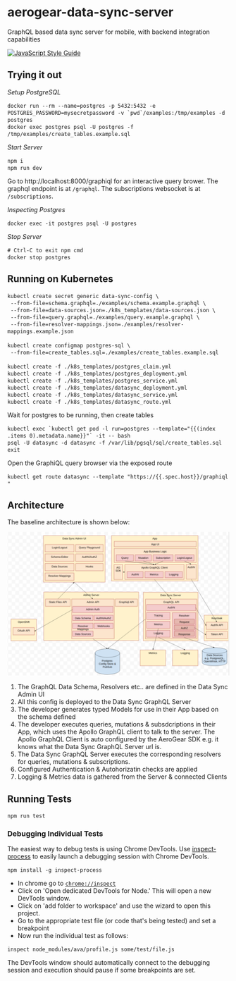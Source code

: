 # aerogear-data-sync-server

GraphQL based data sync server for mobile, with backend integration capabilities

[![JavaScript Style Guide](https://img.shields.io/badge/code_style-standard-brightgreen.svg)](https://standardjs.com)

## Trying it out

*Setup PostgreSQL*

```
docker run --rm --name=postgres -p 5432:5432 -e POSTGRES_PASSWORD=mysecretpassword -v `pwd`/examples:/tmp/examples -d postgres
docker exec postgres psql -U postgres -f /tmp/examples/create_tables.example.sql
```

*Start Server*

```
npm i
npm run dev
```

Go to http://localhost:8000/graphiql for an interactive query brower.
The graphql endpoint is at `/graphql`.
The subscriptions websocket is at `/subscriptions`.

*Inspecting Postgres*

```
docker exec -it postgres psql -U postgres
```

*Stop Server*

```
# Ctrl-C to exit npm cmd
docker stop postgres
```

## Running on Kubernetes

```
kubectl create secret generic data-sync-config \
 --from-file=schema.graphql=./examples/schema.example.graphql \
 --from-file=data-sources.json=./k8s_templates/data-sources.json \
 --from-file=query.graphql=./examples/query.example.graphql \
 --from-file=resolver-mappings.json=./examples/resolver-mappings.example.json

kubectl create configmap postgres-sql \
 --from-file=create_tables.sql=./examples/create_tables.example.sql

kubectl create -f ./k8s_templates/postgres_claim.yml
kubectl create -f ./k8s_templates/postgres_deployment.yml
kubectl create -f ./k8s_templates/postgres_service.yml
kubectl create -f ./k8s_templates/datasync_deployment.yml
kubectl create -f ./k8s_templates/datasync_service.yml
kubectl create -f ./k8s_templates/datasync_route.yml
```

Wait for postgres to be running, then create tables

```
kubectl exec `kubectl get pod -l run=postgres --template="{{(index .items 0).metadata.name}}"` -it -- bash
psql -U datasync -d datasync -f /var/lib/pgsql/sql/create_tables.sql
exit
```

Open the GraphiQL query browser via the exposed route

```
kubectl get route datasync --template "https://{{.spec.host}}/graphiql "
```

## Architecture

The baseline architecture is shown below:

![Initial Data Sync Architecture](./initial_architecture_flow.png)

1. The GraphQL Data Schema, Resolvers etc.. are defined in the Data Sync Admin UI
2. All this config is deployed to the Data Sync GraphQL Server
3. The developer generates typed Models for use in their App based on the schema defined
4. The developer executes queries, mutations & subsdcriptions in their App, which uses the Apollo GraphQL client to talk to the server. The Apollo GraphQL Client is auto configured by the AeroGear SDK e.g. it knows what the Data Sync GraphQL Server url is.
5. The Data Sync GraphQL Server executes the corresponding resolvers for queries, mutations & subscriptions.
6. Configured Authentication & Autohorizatin checks are applied
7. Logging & Metrics data is gathered from the Server & connected Clients

## Running Tests

```
npm run test
```

### Debugging Individual Tests

The easiest way to debug tests is using Chrome DevTools. Use [inspect-process](https://npm.im/inspect-process) to easily launch a debugging session with Chrome DevTools.

```
npm install -g inspect-process
```

* In chrome go to [`chrome://inspect`](chrome://inspect/)
* Click on 'Open dedicated DevTools for Node.' This will open a new DevTools window.
* Click on 'add folder to workspace' and use the wizard to open this project.
* Go to the appropriate test file (or code that's being tested) and set a breakpoint
* Now run the individual test as follows:

```
inspect node_modules/ava/profile.js some/test/file.js
```

The DevTools window should automatically connect to the debugging session and execution should pause if some breakpoints are set.


